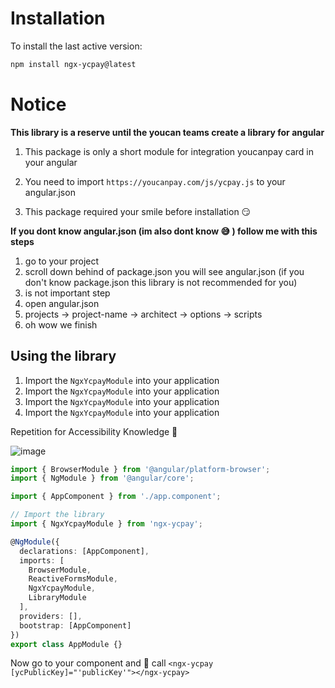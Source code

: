 # Installation

To install the last active version:

```bash
npm install ngx-ycpay@latest
```

# Notice
**This library is a reserve until the youcan teams create a library for angular**

1. This package is only a short module for integration youcanpay card in your angular

2. You need to import `https://youcanpay.com/js/ycpay.js` to your angular.json

3. This package required your smile before installation 😏

**If you dont know angular.json (im also dont know 😅 ) follow me with this steps**
1. go to your project
2. scroll down behind of package.json you will see angular.json  (if you don't know package.json this library is not recommended for you)
3. is not important step
4. open angular.json 
5. projects -> project-name -> architect -> options -> scripts
6. oh wow we finish 




## Using the library
1. Import the `NgxYcpayModule` into your application
2. Import the `NgxYcpayModule` into your application
3. Import the `NgxYcpayModule` into your application
4. Import the `NgxYcpayModule` into your application

Repetition for Accessibility Knowledge 🍪

![image](https://user-images.githubusercontent.com/30184753/162644378-a8dd0eaf-91f9-4935-b34d-8e4906d8e074.png)



```typescript
import { BrowserModule } from '@angular/platform-browser';
import { NgModule } from '@angular/core';

import { AppComponent } from './app.component';

// Import the library
import { NgxYcpayModule } from 'ngx-ycpay';

@NgModule({
  declarations: [AppComponent],
  imports: [
    BrowserModule,
    ReactiveFormsModule,
    NgxYcpayModule,
    LibraryModule
  ],
  providers: [],
  bootstrap: [AppComponent]
})
export class AppModule {}
```

Now go to your component and 🤙 call `<ngx-ycpay [ycPublicKey]="'publicKey'"></ngx-ycpay>`

